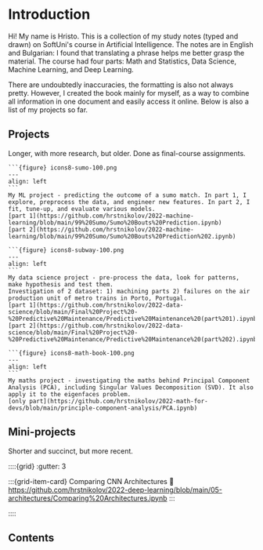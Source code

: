 # Introduction

Hi! My name is Hristo. This is a collection of my study notes (typed and drawn) on SoftUni's course in Artificial Intelligence. The notes are in English and Bulgarian: I found that translating a phrase helps me better grasp the material. The course had four parts: Math and Statistics, Data Science, Machine Learning, and Deep Learning.

There are undoubtedly inaccuracies, the formatting is also not always pretty. However, I created the book mainly for myself, as a way to combine all information in one document and easily access it online. Below is also a list of my projects so far.

## Projects
Longer, with more research, but older. Done as final-course assignments.

````{card} Sumo Bouts Prediction
```{figure} icons8-sumo-100.png
---
align: left
```
My ML project - predicting the outcome of a sumo match. In part 1, I explore, preprocess the data, and engineer new features. In part 2, I fit, tune-up, and evaluate various models.
[part 1](https://github.com/hrstnikolov/2022-machine-learning/blob/main/99%20Sumo/Sumo%20Bouts%20Prediction.ipynb)
[part 2](https://github.com/hrstnikolov/2022-machine-learning/blob/main/99%20Sumo/Sumo%20Bouts%20Prediction%202.ipynb)
````

````{card} Predictive Maintenance
```{figure} icons8-subway-100.png
---
align: left
```
My data science project - pre-process the data, look for patterns, make hypothesis and test them.
Investigation of 2 dataset: 1) machining parts 2) failures on the air production unit of metro trains in Porto, Portugal.
[part 1](https://github.com/hrstnikolov/2022-data-science/blob/main/Final%20Project%20-%20Predictive%20Maintenance/Predictive%20Maintenance%20(part%201).ipynb)
[part 2](https://github.com/hrstnikolov/2022-data-science/blob/main/Final%20Project%20-%20Predictive%20Maintenance/Predictive%20Maintenance%20(part%202).ipynb)
````

````{card} Principal Component Analysis
```{figure} icons8-math-book-100.png
---
align: left
```
My maths project - investigating the maths behind Principal Component Analysis (PCA), including Singular Values Decomposition (SVD). It also apply it to the eigenfaces problem.
[only part](https://github.com/hrstnikolov/2022-math-for-devs/blob/main/principle-component-analysis/PCA.ipynb)
````


## Mini-projects
Shorter and succinct, but more recent.

::::{grid}
:gutter: 3

:::{grid-item-card} Comparing CNN Architectures
:link: https://github.com/hrstnikolov/2022-deep-learning/blob/main/05-architectures/Comparing%20Architectures.ipynb
:::

::::


## Contents
```{tableofcontents}
```
